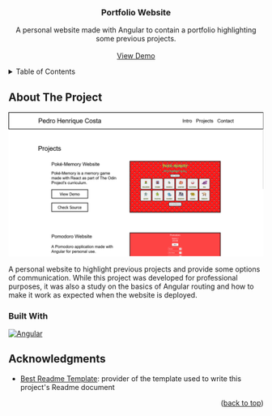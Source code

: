 
<a name="readme-top"></a>


<!-- PROJECT LOGO -->
<br />
<div align="center">

<h3 align="center">Portfolio Website</h3>

  <p align="center">
    A personal website made with Angular to contain a portfolio highlighting some previous projects. 
    <br />
    <br />
    <a href="https://silmunia.netlify.app/">View Demo</a>
  </p>
</div>


<!-- TABLE OF CONTENTS -->
<details>
  <summary>Table of Contents</summary>
  <ol>
    <li>
      <a href="#about-the-project">About The Project</a>
      <ul>
        <li><a href="#built-with">Built With</a></li>
      </ul>
    </li>
    <li><a href="#license">License</a></li>
    <li><a href="#acknowledgments">Acknowledgments</a></li>
  </ol>
</details>


<!-- ABOUT THE PROJECT -->
## About The Project

<img src="./src/assets/PortfolioScreenshot.png" alt="Portfolio Website Screenshot">

A personal website to highlight previous projects and provide some options of communication. While this project was developed for professional purposes, it was also a study on the basics of Angular routing and how to make it work as expected when the website is deployed.

### Built With

[![Angular][Angular.io]][Angular-url]

<!-- ACKNOWLEDGMENTS -->
## Acknowledgments

* [Best Readme Template](https://github.com/othneildrew/Best-README-Template): provider of the template used to write this project's Readme document

<p align="right">(<a href="#readme-top">back to top</a>)</p>


<!-- MARKDOWN LINKS & IMAGES -->
[Angular.io]: https://img.shields.io/badge/Angular-DD0031?style=for-the-badge&logo=angular&logoColor=white
[Angular-url]: https://angular.io/
